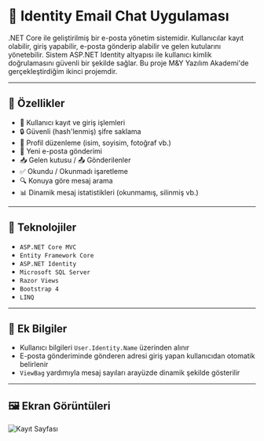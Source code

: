 # 📧 Identity Email Chat Uygulaması

.NET Core ile geliştirilmiş bir e-posta yönetim sistemidir. Kullanıcılar kayıt olabilir, giriş yapabilir, e-posta gönderip alabilir ve gelen kutularını yönetebilir. Sistem ASP.NET Identity altyapısı ile kullanıcı kimlik doğrulamasını güvenli bir şekilde sağlar.
Bu proje M&Y Yazılım Akademi'de gerçekleştirdiğim ikinci projemdir.

---

## 🚀 Özellikler

- 🔐 Kullanıcı kayıt ve giriş işlemleri
- 🔒 Güvenli (hash'lenmiş) şifre saklama
- 👤 Profil düzenleme (isim, soyisim, fotoğraf vb.)
- 📨 Yeni e-posta gönderimi
- 📥 Gelen kutusu / 📤 Gönderilenler
- ✅ Okundu / Okunmadı işaretleme
- 🔍 Konuya göre mesaj arama
- 📊 Dinamik mesaj istatistikleri (okunmamış, silinmiş vb.)

---

## 🧱 Teknolojiler

- `ASP.NET Core MVC`
- `Entity Framework Core`
- `ASP.NET Identity`
- `Microsoft SQL Server`
- `Razor Views`
- `Bootstrap 4`
- `LINQ`

---

## 📌 Ek Bilgiler

- Kullanıcı bilgileri `User.Identity.Name` üzerinden alınır
- E-posta gönderiminde gönderen adresi giriş yapan kullanıcıdan otomatik belirlenir
- `ViewBag` yardımıyla mesaj sayıları arayüzde dinamik şekilde gösterilir

---

## 🖼️ Ekran Görüntüleri

![Kayıt Sayfası](/screenshots/register.png)


